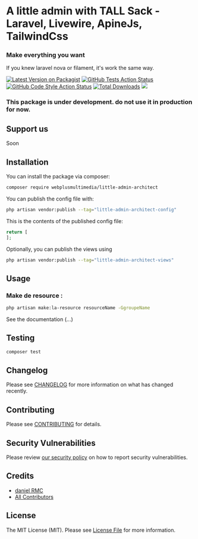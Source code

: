 # A little admin with TALL Sack - Laravel, Livewire, ApineJs, TailwindCss

### Make everything you want
If you knew laravel nova or filament, it's work the same way. 

[![Latest Version on Packagist](https://img.shields.io/packagist/v/webplusmultimedia/little-admin-architect.svg?style=flat-square)](https://packagist.org/packages/webplusmultimedia/little-admin-architect)
[![GitHub Tests Action Status](https://img.shields.io/github/actions/workflow/status/webplusmultimedia/little-admin-architect/run-tests.yml?branch=main&label=tests&style=flat-square)](https://github.com/webplusmultimedia/little-admin-architect/actions?query=workflow%3Arun-tests+branch%3Amain)
[![GitHub Code Style Action Status](https://img.shields.io/github/actions/workflow/status/webplusmultimedia/little-admin-architect/fix-php-code-style-issues.yml?branch=main&label=code%20style&style=flat-square)](https://github.com/webplusmultimedia/little-admin-architect/actions?query=workflow%3A"Fix+PHP+code+style+issues"+branch%3Amain)
[![Total Downloads](https://img.shields.io/packagist/dt/webplusmultimedia/little-admin-architect.svg?style=flat-square)](https://packagist.org/packages/webplusmultimedia/little-admin-architect)
[<img src="https://i.postimg.cc/jjS5wJMk/S-lection-023.png"  />](https://webplusm.net)
### This package is under development. do not use it in production for now.

## Support us

Soon

## Installation

You can install the package via composer:

```bash
composer require webplusmultimedia/little-admin-architect
```

You can publish the config file with:

```bash
php artisan vendor:publish --tag="little-admin-architect-config"
```

This is the contents of the published config file:

```php
return [
];
```

Optionally, you can publish the views using

```bash
php artisan vendor:publish --tag="little-admin-architect-views"
```

## Usage
### Make de resource :

```bash
php artisan make:la-resource resourceName -GgroupeName
```
See the documentation (...)

## Testing

```bash
composer test
```

## Changelog

Please see [CHANGELOG](CHANGELOG.md) for more information on what has changed recently.

## Contributing

Please see [CONTRIBUTING](CONTRIBUTING.md) for details.

## Security Vulnerabilities

Please review [our security policy](../../security/policy) on how to report security vulnerabilities.

## Credits

- [daniel RMC](https://github.com/webplusmultimedia)
- [All Contributors](../../contributors)

## License

The MIT License (MIT). Please see [License File](LICENSE.md) for more information.
